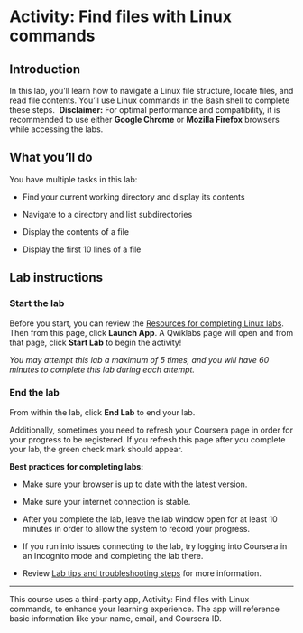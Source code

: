 # Activity: Find files with Linux commands

## Introduction

In this lab, you’ll learn how to navigate a Linux file structure, locate files, and read file contents. You’ll use Linux commands in the Bash shell to complete these steps.  **Disclaimer:** For optimal performance and compatibility, it is recommended to use either **Google Chrome** or **Mozilla Firefox** browsers while accessing the labs.

## What you’ll do

You have multiple tasks in this lab: 

- Find your current working directory and display its contents
    
- Navigate to a directory and list subdirectories
    
- Display the contents of a file
    
- Display the first 10 lines of a file
    

## Lab instructions

### **Start the lab**

Before you start, you can review the [Resources for completing Linux labs](https://www.coursera.org/learn/linux-and-sql/supplement/uLa2R/resources-for-completing-linux-labs). Then from this page, click **Launch App**. A Qwiklabs page will open and from that page, click **Start Lab** to begin the activity!

_You may attempt this lab a maximum of 5 times, and you will have 60 minutes to complete this lab during each attempt._

### **End the lab**

From within the lab, click **End Lab** to end your lab.

Additionally, sometimes you need to refresh your Coursera page in order for your progress to be registered. If you refresh this page after you complete your lab, the green check mark should appear.

**Best practices for completing labs:**

- Make sure your browser is up to date with the latest version.
    
- Make sure your internet connection is stable.
    
- After you complete the lab, leave the lab window open for at least 10 minutes in order to allow the system to record your progress.
    
- If you run into issues connecting to the lab, try logging into Coursera in an Incognito mode and completing the lab there.
    
- Review [Lab tips and troubleshooting steps](https://www.coursera.org/learn/linux-and-sql/supplement/fRHpj/lab-tips-and-troubleshooting-steps "reading on lab tips and troubleshooting steps") for more information.
    

---

This course uses a third-party app, Activity: Find files with Linux commands, to enhance your learning experience. The app will reference basic information like your name, email, and Coursera ID.